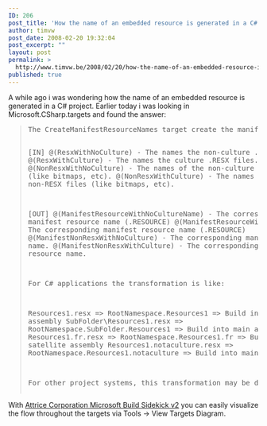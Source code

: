 ```yaml
---
ID: 206
post_title: 'How the name of an embedded resource is generated in a C# project'
author: timvw
post_date: 2008-02-20 19:32:04
post_excerpt: ""
layout: post
permalink: >
  http://www.timvw.be/2008/02/20/how-the-name-of-an-embedded-resource-is-generated-in-a-c-project/
published: true
---
```

<p>A while ago i was wondering how the name of an embedded resource is generated in a C&#35; project. Earlier today i was looking in Microsoft.CSharp.targets and found the answer:</p>
<blockquote><pre>
The CreateManifestResourceNames target create the manifest resource names from the .RESX files.

[IN]
@(ResxWithNoCulture) - The names the non-culture .RESX files.
@(ResxWithCulture) - The names the culture .RESX files.
@(NonResxWithNoCulture) - The names of the non-culture non-RESX files (like bitmaps, etc).
@(NonResxWithCulture) - The names of the culture non-RESX files (like bitmaps, etc).

[OUT]
@(ManifestResourceWithNoCultureName) - The corresponding manifest resource name (.RESOURCE)
@(ManifestResourceWithCultureName) - The corresponding manifest resource name (.RESOURCE)
@(ManifestNonResxWithNoCulture) - The corresponding manifest resource name.
@(ManifestNonResxWithCulture) - The corresponding manifest resource name.

For C# applications the transformation is like:

Resources1.resx => RootNamespace.Resources1 => Build into main assembly
SubFolder\Resources1.resx => RootNamespace.SubFolder.Resources1 => Build into main assembly
Resources1.fr.resx => RootNamespace.Resources1.fr => Build into satellite assembly
Resources1.notaculture.resx => RootNamespace.Resources1.notaculture => Build into main assembly

For other project systems, this transformation may be different.
</pre></blockquote>

<p>With <a href="http://www.attrice.info/msbuild/index.htm">Attrice Corporation Microsoft Build Sidekick v2</a> you can easily visualize the flow throughout the targets via Tools -> View Targets Diagram.</p>